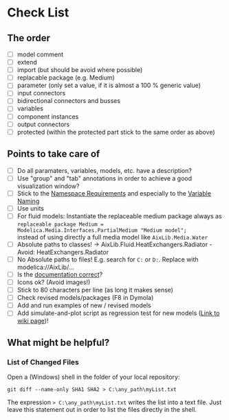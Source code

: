 # Check List

## The order

* [ ] model comment
* [ ] extend
* [ ] import (but should be avoid where possible)
* [ ] replacable package (e.g. Medium)
* [ ] parameter (only set a value, if it is almost a 100 % generic value)
* [ ] input connectors
* [ ] bidirectional connectors and busses
* [ ] variables
* [ ] component instances
* [ ] output connectors
* [ ] protected (within the protected part stick to the same order as above)

## Points to take care of

* [ ] Do all paramaters, variables, models, etc. have a description?
* [ ] Use "group" and "tab" annotations in order to achieve a good visualization window?
* [ ] Stick to the [Namespace Requirements](https://github.com/RWTH-EBC/AixLib/wiki/Namespaces) and especially to the [Variable Naming](https://github.com/RWTH-EBC/AixLib/wiki/Variable-Naming)
* [ ] Use units
* [ ] For fluid models: Instantiate the replaceable medium package always as  
  `replaceable package Medium = Modelica.Media.Interfaces.PartialMedium "Medium model";`  
  instead of using directly a full media model like `AixLib.Media.Water`
* [ ] Absolute paths to classes! -> AixLib.Fluid.HeatExchangers.Radiator - Avoid: HeatExchangers.Radiator
* [ ] No Absolute paths to files! E.g. search for `C:` or `D:`. Replace with modelica://AixLib/...
* [ ] Is the [documentation correct](https://github.com/RWTH-EBC/AixLib/wiki/Documentation)?
* [ ] Icons ok? (Avoid images!)
* [ ] Stick to 80 characters per line (as long it makes sense)
* [ ] Check revised models/packages (F8 in Dymola)
* [ ] Add and run examples of new / revised models
* [ ] Add simulate-and-plot script as regression test for new models ([Link to wiki page](https://github.com/RWTH-EBC/AixLib/wiki/Unit-Tests))!

## What might be helpful?

### List of Changed Files

Open a (Windows) shell in the folder of your local repository:

`git diff --name-only SHA1 SHA2 > C:\any_path\myList.txt`

The expression `> C:\any_path\myList.txt` writes the list into a text file. Just leave this statement out in order to list the files directly in the shell.